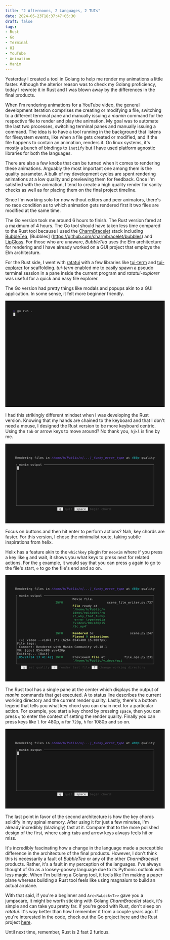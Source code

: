 ```yaml
---
title: "2 Afternoons, 2 Languages, 2 TUIs"
date: 2024-05-23T18:37:47+05:30
draft: false
tags:
- Rust
- Go
- Terminal
- UI
- YouTube
- Animation
- Manim
---
```


Yesterday I created a tool in Golang to help me render my animations a little
faster. Although the alterior reason was to check my Golang proficiency, today
I rewrote it in Rust and I was blown away by the differences in the final
products.

When I'm rendering animations for a YouTube video, the general development
iteration comprises me creating or modifying a file, switching to a different
terminal pane and manually issuing a _manim_ command for the respective file to
render and play the animation. My goal was to automate the last two processes,
switching terminal panes and manually issuing a command. The idea is to have a
tool running in the background that listens for filesystem events, like when a
file gets created or modified, and if the file happens to contain an animation,
renders it. On linux systems, it's mostly a bunch of bindings to `inotify` but I
have used platform agnostic libraries for both the languages.

There are also a few knobs that can be turned when it comes to rendering these
animations. Arguably the most important one among them is the quality parameter.
A bulk of my development cycles are spent rendering animations at a low quality
and previewing them for feedback. Once I'm satisfied with the animation, I tend
to create a high quality render for sanity checks as well as for placing them on
the final project timeline.

Since I'm working solo for now without editors and peer animators, there's
no race condition as to which animation gets rendered first it two files are
modified at the same time.

The Go version took me around 6 hours to finish. The Rust version fared at
a maximum of 4 hours. The Go tool should have taken less time compared to
the Rust tool because I used the [CharmBracelet](https://charm.sh) stack
including [BubbleTea](https://github.com/charmbracelet/bubbletea), [Bubbles]
(https://github.com/charmbracelet/bubbles) and [LipGloss](https://github.com/charmbracelet/lipgloss).
For those who are unaware, _BubbleTea_ uses the Elm
architecture for rendering and I have already worked on a GUI project that
employs the Elm architecture.

For the Rust side, I went with [ratatui](https://github.com/ratatui-org/ratatui)
with a few libraries like [tui-term](https://github.com/a-kenji/tui-term) and [tui-explorer](https://github.com/tatounee/ratatui-explorer) for scaffolding.
_tui-term_ enabled me to easily spawn a pseudo terminal session in a pane
inside the current program and _ratatui-explorer_ was useful for a quick and easy
file explorer.

The Go version had pretty things like modals and popups akin to a GUI application. In some sense, it felt more beginner friendly.

![The go version](/222go-preview.gif)

I had this strikingly different mindset when I was developing the Rust version. Knowing that my hands are chained to the keyboard and that I don't need a mouse,
I designed the Rust version to be more keyboard centric. Using the `tab` or arrow keys to move around? No thank you, `hjkl` is fine by me.

![Rust file picker](/222-project-directory.gif)

Focus on buttons and then hit enter to perform actions? Nah, key chords are faster. For this version, I chose the minimalist route, taking subtle inspirations from helix.

Helix has a feature akin to the `whichkey` plugin for `neovim` where if you press a key like `g` and wait, it shows you what keys to press next for related actions.
For the `g` example, it would say that you can press `g` again to go to the file's start, `e` to go the file's end and so on.

![Triggering a re-render in the Rust version](/222-re-render.gif)

The Rust tool has a single pane at the center which displays the output of _manim_ commands that get executed. A to status line describes the current working directory and the current render quality.
Lastly, there's a bottom legend that tells you what key chord you can chain next for a particular action. For example, you start a key chord by pressing `space`,
then you can press `q` to enter the context of setting the render quality. Finally you can press keys like `l` for 480p, `m` for `720p`, `h` for 1080p and so on.

![Triggering a re-render in the Rust version](/222-changing-quality.gif)

The last point in favor of the second architecture is how the key chords solidify in my spinal memory. After using it for just a few minutes,
I'm already incredibly (blazingly) fast at it. Compare that to the more polished design of the first, where using `tab`s and arrow keys always feels hit or miss.

It's incredibly fascinating how a change in the language made a perceptible
difference in the architecture of the final products. However, I don't think
this is necessarily a fault of _BubbleTea_ or any of the other _CharmBracelet_
products. Rather, it's a fault in my perception of the languages. I've always
thought of Go as a loosey-goosey language due to its Pythonic outlook with
less magic. When I'm building a Golang tool, it feels like I'm making a paper
plane whereas building a Rust tool feels like using magnalum to build an actual
airplane.

With that said, if you're a beginner and `Arc<RwLock<T>>` gave you a jumpscare,
it might be worth sticking with Golang _CharmBracelet_ stack, it's simple and
can take you pretty far. If you're good with Rust, don't sleep on _ratatui_.
It's way better than how I remember it from a couple years ago. If you're
interested in the code, check out the Go project [here](@ "repository is no longer public")
and the Rust project [here](https://github.com/lavafroth/hm).

Until next time, remember, Rust is 2 fast 2 furious.
